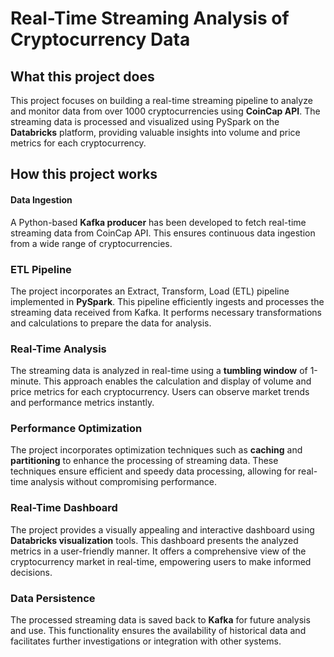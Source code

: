 # Real-Time Streaming Analysis of Cryptocurrency Data
## What this project does
This project focuses on building a real-time streaming pipeline to analyze and monitor data from over 1000 cryptocurrencies using **CoinCap API**. The streaming data is processed and visualized using PySpark on the **Databricks** platform, providing valuable insights into volume and price metrics for each cryptocurrency.
## How this project works
#### Data Ingestion
A Python-based **Kafka producer** has been developed to fetch real-time streaming data from CoinCap API. This ensures continuous data ingestion from a wide range of cryptocurrencies.

### ETL Pipeline
The project incorporates an Extract, Transform, Load (ETL) pipeline implemented in **PySpark**. This pipeline efficiently ingests and processes the streaming data received from Kafka. It performs necessary transformations and calculations to prepare the data for analysis.

### Real-Time Analysis
The streaming data is analyzed in real-time using a **tumbling window** of 1-minute. This approach enables the calculation and display of volume and price metrics for each cryptocurrency. Users can observe market trends and performance metrics instantly.

### Performance Optimization
The project incorporates optimization techniques such as **caching** and **partitioning** to enhance the processing of streaming data. These techniques ensure efficient and speedy data processing, allowing for real-time analysis without compromising performance.

### Real-Time Dashboard
The project provides a visually appealing and interactive dashboard using **Databricks visualization** tools. This dashboard presents the analyzed metrics in a user-friendly manner. It offers a comprehensive view of the cryptocurrency market in real-time, empowering users to make informed decisions.

### Data Persistence
The processed streaming data is saved back to **Kafka** for future analysis and use. This functionality ensures the availability of historical data and facilitates further investigations or integration with other systems.


